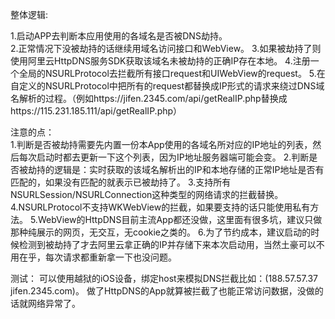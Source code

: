 整体逻辑:  

1.启动APP去判断本应用使用的各域名是否被DNS劫持。   
2.正常情况下没被劫持的话继续用域名访问接口和WebView。 
3.如果被劫持了则使用阿里云HttpDNS服务SDK获取该域名未被劫持的正确IP存在本地。 
4.注册一个全局的NSURLProtocol去拦截所有接口request和UIWebView的request。 
5.在自定义的NSURLProtocol中把所有的request都替换成IP形式的请求来绕过DNS域名解析的过程。（例如https://jifen.2345.com/api/getRealIP.php替换成https://115.231.185.111/api/getRealIP.php）


注意的点：  
1.判断是否被劫持需要先内置一份本App使用的各域名所对应的IP地址的列表，然后每次启动时都去更新一下这个列表，因为IP地址服务器端可能会变。 
2.判断是否被劫持的逻辑是：实时获取的该域名解析出的IP和本地存储的正常IP地址是否有匹配的，如果没有匹配的就表示已被劫持了。 
3.支持所有NSURLSession/NSURLConnection这种类型的网络请求的拦截替换。 
4.NSURLProtocol不支持WKWebView的拦截，如果要支持的话只能使用私有方法。 
5.WebView的HttpDNS目前主流App都还没做，这里面有很多坑，建议只做那种纯展示的网页，无交互，无cookie之类的。 
6.为了节约成本，建议启动的时候检测到被劫持了才去阿里云拿正确的IP并存储下来本次启动用，当然土豪可以不用在乎，每次请求都重新拿一下也没问题。 


测试： 
可以使用越狱的iOS设备，绑定host来模拟DNS拦截比如：(188.57.57.37  jifen.2345.com)。 
做了HttpDNS的App就算被拦截了也能正常访问数据，没做的话就网络异常了。 
